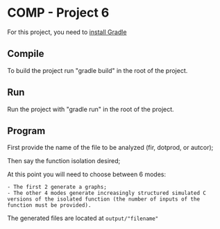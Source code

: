 # COMP - Project 6

For this project, you need to [install Gradle](https://gradle.org/install/)

## Compile 

To build the project run "gradle build" in the root of the project.

## Run

Run the project with "gradle run" in the root of the project.

## Program

First provide the name of the file to be analyzed (fir, dotprod, or autcor);

Then say the function isolation desired;

At this point you will need to choose between 6 modes:

    - The first 2 generate a graphs;
    - The other 4 modes generate increasingly structured simulated C versions of the isolated function (the number of inputs of the function must be provided).
    
The generated files are located at `output/"filename"`